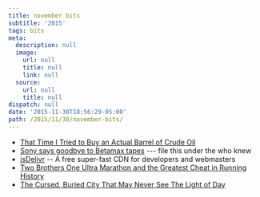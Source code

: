 ```yaml
---
title: november bits
subtitle: '2015'
tags: bits
meta:
  description: null
  image:
    url: null
    title: null
    link: null
  source:
    url: null
    title: null
dispatch: null
date: '2015-11-30T18:56:29-05:00'
path: /2015/11/30/november-bits/
---
```

* [That Time I Tried to Buy an Actual Barrel of Crude Oil][crude]
* [Sony says goodbye to Betamax tapes][betamax] --- file this under the who knew
* [jsDelivr][jsDelivr] -- A free super-fast CDN for developers and webmasters
* [Two Brothers One Ultra Marathon and the Greatest Cheat in Running History][2Brothers]
* [The Cursed, Buried City That May Never See The Light of Day][cursed]

[crude]: http://www.bloomberg.com/news/articles/2015-11-03/that-time-i-tried-to-buy-some-crude-oil
[betamax]: http://www.bbc.com/news/technology-34776424
[jsDelivr]: http://www.jsdelivr.com/
[2Brothers]: http://www.atlasobscura.com/articles/two-brothers-one-ultra-marathon-and-the-greatest-cheat-in-running-history
[cursed]: http://www.outsideonline.com/2023921/cursed-buried-city-may-never-see-light-day

